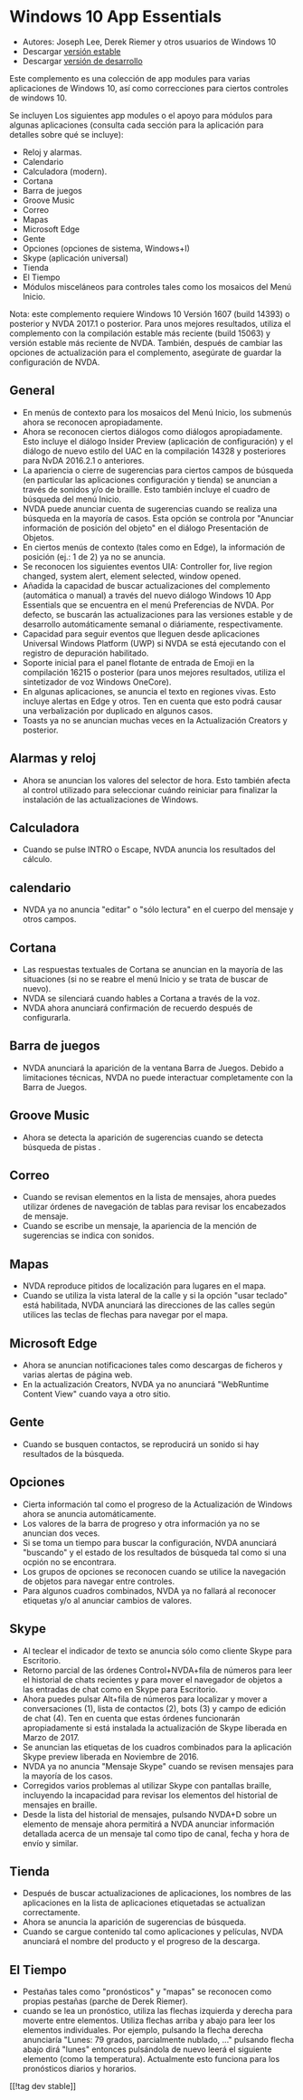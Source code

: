 # Windows 10 App Essentials #

* Autores: Joseph Lee, Derek Riemer y otros usuarios de Windows 10
* Descargar [versión estable][1]
* Descargar [versión de desarrollo][2]

Este complemento es una colección de app modules para varias aplicaciones de
Windows 10, así como correcciones para ciertos controles de windows 10.

Se incluyen Los siguientes app modules o el apoyo para módulos para algunas
aplicaciones (consulta cada sección para la aplicación para detalles sobre
qué se incluye):

* Reloj y alarmas.
* Calendario
* Calculadora (modern).
* Cortana
* Barra de juegos
* Groove Music
* Correo
* Mapas
* Microsoft Edge
* Gente
* Opciones (opciones de sistema, Windows+I)
* Skype (aplicación universal)
* Tienda
* El Tiempo
* Módulos misceláneos para controles tales como los mosaicos del Menú
  Inicio.

Nota: este complemento requiere Windows 10 Versión 1607 (build 14393) o
posterior y NVDA 2017.1 o posterior. Para unos mejores resultados, utiliza
el complemento con la compilación estable más reciente (build 15063) y
versión estable más reciente de NVDA. También, después de cambiar las
opciones de actualización para el complemento, asegúrate de guardar la
configuración de NVDA.

## General

* En menús de contexto para los mosaicos del Menú Inicio, los submenús ahora
  se reconocen apropiadamente.
* Ahora se reconocen ciertos diálogos como diálogos apropiadamente. Esto
  incluye el diálogo Insider Preview (aplicación de configuración) y el
  diálogo de nuevo estilo del UAC en la compilación 14328 y posteriores para
  NvDA 2016.2.1 o anteriores.
* La apariencia o cierre de sugerencias para ciertos campos de búsqueda (en
  particular las aplicaciones configuración y tienda) se anuncian a través
  de sonidos y/o de braille. Esto también incluye el cuadro de búsqueda del
  menú Inicio.
* NVDA puede anunciar cuenta de sugerencias cuando se realiza una búsqueda
  en la mayoría de casos. Esta opción se controla por "Anunciar información
  de posición del objeto" en el diálogo Presentación de Objetos.
* En ciertos menús de contexto (tales como en Edge), la información de
  posición (ej.: 1 de 2) ya no se anuncia.
* Se reconocen los siguientes eventos UIA:  Controller for, live region
  changed, system alert, element selected, window opened.
* Añadida la capacidad de buscar actualizaciones del complemento (automática
  o manual) a través del nuevo diálogo Windows 10 App Essentials que se
  encuentra en el menú Preferencias de NVDA. Por defecto, se buscarán las
  actualizaciones para las versiones estable y de desarrollo automáticamente
  semanal o diáriamente, respectivamente.
* Capacidad para seguir eventos que lleguen desde aplicaciones Universal
  Windows Platform (UWP) si NVDA se está ejecutando con el registro de
  depuración habilitado.
* Soporte inicial para el panel flotante de entrada de Emoji en la
  compilación 16215 o posterior (para unos mejores resultados, utiliza el
  sintetizador de voz Windows OneCore).
* En algunas aplicaciones, se anuncia el texto en regiones vivas. Esto
  incluye alertas en Edge y otros. Ten en cuenta que esto podrá causar una
  verbalización por duplicado en algunos casos.
* Toasts ya no se anuncian muchas veces en la Actualización Creators y
  posterior.

## Alarmas y reloj

* Ahora se anuncian los valores del selector de hora. Esto también afecta al
  control utilizado para seleccionar cuándo reiniciar para finalizar la
  instalación de las actualizaciones de Windows.

## Calculadora

* Cuando se pulse INTRO o Escape, NVDA anuncia los resultados del cálculo.

## calendario

* NVDA ya no anuncia "editar" o "sólo lectura" en el cuerpo del mensaje y
  otros campos.

## Cortana

* Las respuestas textuales de Cortana se anuncian en la mayoría de las
  situaciones (si no se reabre el menú Inicio y  se trata de buscar de
  nuevo).
* NVDA se silenciará cuando hables a Cortana a través de la voz.
* NVDA ahora anunciará confirmación de recuerdo después de configurarla.

## Barra de juegos

* NVDA anunciará la aparición de la ventana Barra de Juegos. Debido a
  limitaciones técnicas, NVDA no puede interactuar completamente con la
  Barra de Juegos.

## Groove Music

* Ahora se detecta la aparición de sugerencias cuando se detecta búsqueda de
  pistas .

## Correo

* Cuando se revisan elementos en la lista de mensajes, ahora puedes utilizar
  órdenes de navegación de tablas para revisar los encabezados de mensaje.
* Cuando se escribe un mensaje, la apariencia de la mención de sugerencias
  se indica con sonidos.

## Mapas

* NVDA reproduce pitidos de localización para lugares en el mapa.
* Cuando se utiliza la vista lateral de la calle y si la opción "usar
  teclado" está habilitada, NVDA anunciará las direcciones de las calles
  según utilices las teclas de flechas para navegar por el mapa.

## Microsoft Edge

* Ahora se anuncian notificaciones tales como descargas de ficheros y varias
  alertas de página web.
* En la actualización Creators, NVDA ya no anunciará "WebRuntime Content
  View" cuando vaya a otro sitio.

## Gente

* Cuando se busquen contactos, se reproducirá un sonido si hay resultados de
  la búsqueda.

## Opciones

* Cierta información tal como el progreso de la Actualización de Windows
  ahora se anuncia automáticamente.
* Los valores de la barra de progreso y otra información ya no se anuncian
  dos veces.
* Si se toma un tiempo para buscar la configuración, NVDA anunciará
  "buscando" y el estado de los resultados de búsqueda tal como si una
  ocpión no se encontrara.
* Los grupos de opciones se reconocen cuando se utilice la navegación de
  objetos para navegar entre controles.
* Para algunos cuadros combinados, NVDA ya no fallará al reconocer etiquetas
  y/o al anunciar cambios de valores.

## Skype

* Al teclear el indicador de texto se anuncia sólo como cliente Skype para
  Escritorio.
* Retorno parcial de las órdenes Control+NVDA+fila de números para leer el
  historial de chats recientes y para mover el navegador de objetos a las
  entradas de chat como en Skype para Escritorio.
* Ahora puedes pulsar Alt+fila de números para localizar y mover a
  conversaciones (1), lista de contactos (2), bots (3) y campo de edición de
  chat (4). Ten en cuenta que estas órdenes funcionarán apropiadamente si
  está instalada la actualización de Skype liberada en Marzo de 2017.
* Se anuncian las etiquetas de los cuadros combinados para la aplicación
  Skype preview liberada en Noviembre de 2016.
* NVDA ya no anuncia "Mensaje Skype" cuando se revisen mensajes para la
  mayoría de los casos.
* Corregidos varios problemas al utilizar Skype con pantallas braille,
  incluyendo la incapacidad para revisar los elementos del historial de
  mensajes en braille.
* Desde la lista del historial de mensajes, pulsando NVDA+D sobre un
  elemento de mensaje ahora permitirá a NVDA anunciar información detallada
  acerca de un mensaje tal como tipo de canal, fecha y hora de envío y
  similar.

## Tienda

* Después de buscar actualizaciones de aplicaciones, los nombres de las
  aplicaciones en la lista de aplicaciones etiquetadas se actualizan
  correctamente.
* Ahora se anuncia la aparición de sugerencias de búsqueda.
* Cuando se cargue contenido tal como aplicaciones y películas, NVDA
  anunciará el nombre del producto y el progreso de la descarga.

## El Tiempo

* Pestañas tales como "pronósticos" y "mapas" se reconocen como propias
  pestañas (parche de Derek Riemer).
* cuando se lea un pronóstico, utiliza las flechas izquierda y derecha para
  moverte entre elementos. Utiliza flechas arriba y abajo para leer los
  elementos individuales. Por ejemplo, pulsando la flecha derecha anunciaría
  "Lunes: 79 grados, parcialmente nublado, ..." pulsando flecha abajo dirá
  "lunes" entonces pulsándola de nuevo leerá el siguiente elemento (como la
  temperatura). Actualmente esto funciona para los pronósticos diarios y
  horarios.

[[!tag dev stable]]

[1]: https://addons.nvda-project.org/files/get.php?file=w10

[2]: https://addons.nvda-project.org/files/get.php?file=w10-dev
